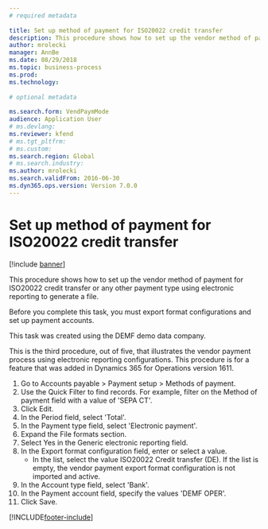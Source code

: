 ```yaml
--- 
# required metadata 
 
title: Set up method of payment for ISO20022 credit transfer
description: This procedure shows how to set up the vendor method of payment for ISO20022 credit transfer or any other payment type using electronic reporting to generate a file. 
author: mrolecki
manager: AnnBe 
ms.date: 08/29/2018
ms.topic: business-process 
ms.prod:  
ms.technology:  
 
# optional metadata 
 
ms.search.form: VendPaymMode   
audience: Application User 
# ms.devlang:  
ms.reviewer: kfend
# ms.tgt_pltfrm:  
# ms.custom:  
ms.search.region: Global
# ms.search.industry: 
ms.author: mrolecki
ms.search.validFrom: 2016-06-30 
ms.dyn365.ops.version: Version 7.0.0 
---
```

# Set up method of payment for ISO20022 credit transfer

[!include [banner](../../includes/banner.md)]

This procedure shows how to set up the vendor method of payment for ISO20022 credit transfer or any other payment type using electronic reporting to generate a file. 

Before you complete this task, you must export format configurations and set up payment accounts.

This task was created using the DEMF demo data company.

This is the third procedure, out of five, that illustrates the vendor payment process using electronic reporting configurations. This procedure is for a feature that was added in Dynamics 365 for Operations version 1611.

1. Go to Accounts payable > Payment setup > Methods of payment.
2. Use the Quick Filter to find records. For example, filter on the Method of payment field with a value of 'SEPA CT'.
3. Click Edit.
4. In the Period field, select 'Total'.
5. In the Payment type field, select 'Electronic payment'.
6. Expand the File formats section.
7. Select Yes in the Generic electronic reporting field.
8. In the Export format configuration field, enter or select a value.
    * In the list, select the value ISO20022 Credit transfer (DE). If the list is empty, the vendor payment export format configuration is not imported and active.  
9. In the Account type field, select 'Bank'.
10. In the Payment account field, specify the values 'DEMF OPER'.
11. Click Save.



[!INCLUDE[footer-include](../../../includes/footer-banner.md)]